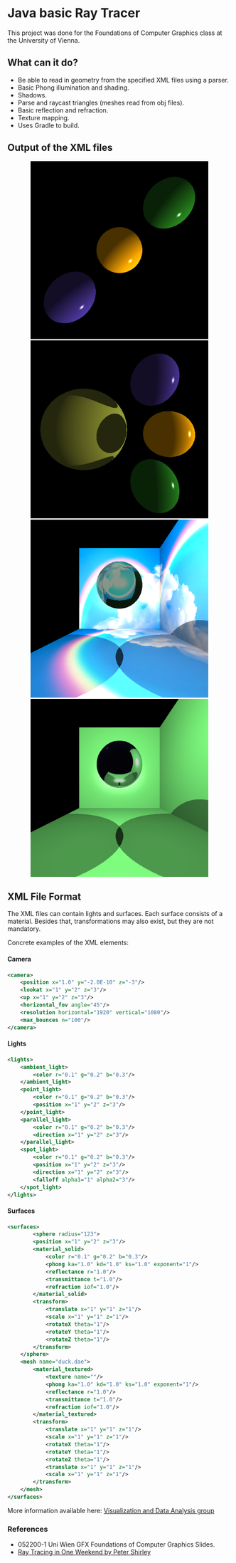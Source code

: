 
# Java basic Ray Tracer
This project was done for the Foundations of Computer Graphics class at the University of Vienna.

## What can it do?

* Be able to read in geometry from the specified XML files using a parser.
* Basic Phong illumination and shading.
* Shadows.
* Parse and raycast triangles (meshes read from obj files).
* Basic reflection and refraction.
* Texture mapping.
* Uses Gradle to build.
​
## Output of the XML files

<p align="middle">
  <img src="https://github.com/arynor96/raytracer-gfx/blob/main/output-tasks/example2.png" width="400" />
  <img src="https://github.com/arynor96/raytracer-gfx/blob/main/output-tasks/example3.png" width="400" /> 
  <img src="https://github.com/arynor96/raytracer-gfx/blob/main/output-tasks/example6.png" width="400" />
  <img src="https://github.com/arynor96/raytracer-gfx/blob/main/output-tasks/example5.png" width="400" />
</p>


## XML File Format

The XML files can contain lights and surfaces. Each surface consists of a material. Besides that, transformations may also exist, but they are not mandatory.


Concrete examples of the XML elements:
#### Camera
```xml
<camera>
    <position x="1.0" y="-2.0E-10" z="-3"/>
    <lookat x="1" y="2" z="3"/>
    <up x="1" y="2" z="3"/>
    <horizontal_fov angle="45"/>
    <resolution horizontal="1920" vertical="1080"/>
    <max_bounces n="100"/>
</camera>
```

#### Lights
```xml
<lights>
    <ambient_light>
        <color r="0.1" g="0.2" b="0.3"/>
    </ambient_light>
    <point_light>
        <color r="0.1" g="0.2" b="0.3"/>
        <position x="1" y="2" z="3"/>
    </point_light>
    <parallel_light>
        <color r="0.1" g="0.2" b="0.3"/>
        <direction x="1" y="2" z="3"/>
    </parallel_light>
    <spot_light>
        <color r="0.1" g="0.2" b="0.3"/>
        <position x="1" y="2" z="3"/>
        <direction x="1" y="2" z="3"/>
        <falloff alpha1="1" alpha2="3"/>
    </spot_light>
</lights>
```


#### Surfaces

```xml
<surfaces>
        <sphere radius="123">
        <position x="1" y="2" z="3"/>
        <material_solid>
            <color r="0.1" g="0.2" b="0.3"/>
            <phong ka="1.0" kd="1.0" ks="1.0" exponent="1"/>
            <reflectance r="1.0"/>
            <transmittance t="1.0"/>
            <refraction iof="1.0"/>
        </material_solid>
        <transform>
            <translate x="1" y="1" z="1"/>
            <scale x="1" y="1" z="1"/>
            <rotateX theta="1"/>
            <rotateY theta="1"/>
            <rotateZ theta="1"/>
        </transform>
    </sphere>
    <mesh name="duck.dae">
        <material_textured>
            <texture name=""/>
            <phong ka="1.0" kd="1.0" ks="1.0" exponent="1"/>
            <reflectance r="1.0"/>
            <transmittance t="1.0"/>
            <refraction iof="1.0"/>
        </material_textured>
        <transform>
            <translate x="1" y="1" z="1"/>
            <scale x="1" y="1" z="1"/>
            <rotateX theta="1"/>
            <rotateY theta="1"/>
            <rotateZ theta="1"/>
            <translate x="1" y="1" z="1"/>
            <scale x="1" y="1" z="1"/>
        </transform>
    </mesh>
</surfaces>
```

More information available here: [Visualization and Data Analysis group][1] 



### References

* 052200-1 Uni Wien GFX Foundations of Computer Graphics Slides.
* [Ray Tracing in One Weekend by Peter Shirley ][2] 




[1]: http://vda.univie.ac.at/Teaching/Graphics/22w/Labs/Lab3/lab2_file_specification.html 
[2]: https://raytracing.github.io/books/RayTracingInOneWeekend.html
